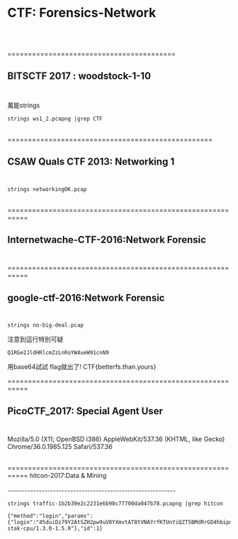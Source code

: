 <br />

# CTF: Forensics-Network

<br /><br />

=========================================

BITSCTF 2017 : woodstock-1-10<br /><br />
-----------------------------------------
萬能strings 
```
strings ws1_2.pcapng |grep CTF
```
<br />
==================================================

CSAW Quals CTF 2013: Networking 1<br /><br />
--------------------------------------------------

```
strings networkingOK.pcap 
```
<br />
===========================================================

Internetwache-CTF-2016:Network Forensic<br /><br />
-----------------------------------------------------------


===========================================================

google-ctf-2016:Network Forensic<br /><br />
-----------------------------------------------------------

```
strings no-big-deal.pcap
```
注意到這行特別可疑
```
Q1RGe2JldHRlcmZzLnRoYW4ueW91cnN9
```
用base64試試
flag就出了!
CTF{betterfs.than.yours}
<br />


===========================================================

PicoCTF_2017: Special Agent User<br /><br />
-----------------------------------------------------------


Mozilla/5.0 (X11; OpenBSD i386) AppleWebKit/537.36 (KHTML, like Gecko) Chrome/36.0.1985.125 Safari/537.36

<br />
===========================================================
hitcon-2017:Data & Mining<br /><br />
-----------------------------------------------------------

```
strings traffic-1b2b39e2c2231e6b98c77700da047b78.pcapng |grep hitcon
```

```
{"method":"login","params":{"login":"45duiDz79Y2AtSZH2pw9uV8YXmvtAT8tVNAYrfKTUnYiQZT5BMdRrGD4hbipmZ5DoaQXLak9ENEwYNC7kVk3ivDyMHyZCVV","pass":"hitcon{BTC_is_so_expensive_$$$$$$$}","agent":"xmr-stak-cpu/1.3.0-1.5.0"},"id":1}
```

<br /><br />









































































































